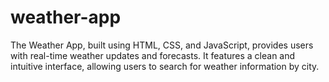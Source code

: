 # weather-app
The Weather App, built using HTML, CSS, and JavaScript, provides users with real-time weather updates and forecasts. It features a clean and intuitive interface, allowing users to search for weather information by city.
